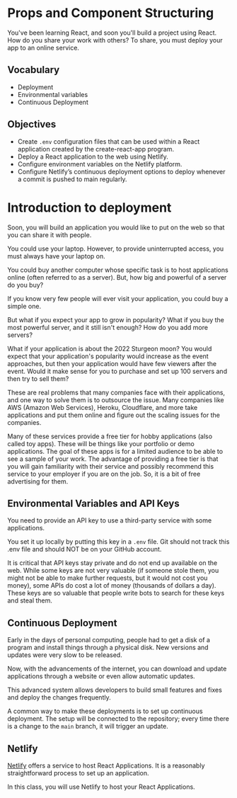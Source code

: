 # Props and Component Structuring

You've been learning React, and soon you'll build a project using React. How do you share your work with others? To share, you must deploy your app to an online service.

## Vocabulary

- Deployment
- Environmental variables
- Continuous Deployment

## Objectives

- Create `.env` configuration files that can be used within a React application created by the create-react-app program.
- Deploy a React application to the web using Netlify.
- Configure environment variables on the Netlify platform.
- Configure Netlify’s continuous deployment options to deploy whenever a commit is pushed to main regularly.

# Introduction to deployment

Soon, you will build an application you would like to put on the web so that you can share it with people.

You could use your laptop. However, to provide uninterrupted access, you must always have your laptop on.

You could buy another computer whose specific task is to host applications online (often referred to as a server). But, how big and powerful of a server do you buy?

If you know very few people will ever visit your application, you could buy a simple one.

But what if you expect your app to grow in popularity? What if you buy the most powerful server, and it still isn't enough? How do you add more servers?

What if your application is about the 2022 Sturgeon moon? You would expect that your application's popularity would increase as the event approaches, but then your application would have few viewers after the event. Would it make sense for you to purchase and set up 100 servers and then try to sell them?

These are real problems that many companies face with their applications, and one way to solve them is to outsource the issue. Many companies like AWS (Amazon Web Services), Heroku, Cloudflare, and more take applications and put them online and figure out the scaling issues for the companies.

Many of these services provide a free tier for hobby applications (also called toy apps). These will be things like your portfolio or demo applications. The goal of these apps is for a limited audience to be able to see a sample of your work. The advantage of providing a free tier is that you will gain familiarity with their service and possibly recommend this service to your employer if you are on the job. So, it is a bit of free advertising for them.

## Environmental Variables and API Keys

You need to provide an API key to use a third-party service with some applications.

You set it up locally by putting this key in a `.env` file. Git should not track this .env file and should NOT be on your GitHub account.

It is critical that API keys stay private and do not end up available on the web. While some keys are not very valuable (if someone stole them, you might not be able to make further requests, but it would not cost you money), some APIs do cost a lot of money (thousands of dollars a day). These keys are so valuable that people write bots to search for these keys and steal them.

## Continuous Deployment

Early in the days of personal computing, people had to get a disk of a program and install things through a physical disk. New versions and updates were very slow to be released.

Now, with the advancements of the internet, you can download and update applications through a website or even allow automatic updates.

This advanced system allows developers to build small features and fixes and deploy the changes frequently.

A common way to make these deployments is to set up continuous deployment. The setup will be connected to the repository; every time there is a change to the `main` branch, it will trigger an update.

## Netlify

[Netlify](https://www.netlify.com) offers a service to host React Applications. It is a reasonably straightforward process to set up an application.

In this class, you will use Netlify to host your React Applications.
